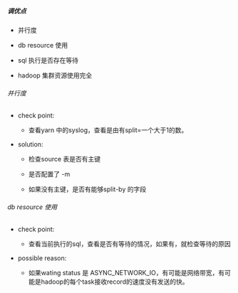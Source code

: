 ##### 调优点

- 并行度

- db resource 使用

- sql 执行是否存在等待

- hadoop 集群资源使用完全

###### 并行度

- check point: 
  
  - 查看yarn 中的syslog，查看是由有split=一个大于1的数。

- solution:
  
  - 检查source 表是否有主键
  
  - 是否配置了 -m
  
  - 如果没有主键，是否有能够split-by 的字段

###### db resource 使用

- check point:
  
  - 查看当前执行的sql，查看是否有等待的情况，如果有，就检查等待的原因

- possible reason:
  
  - 如果wating status 是 ASYNC_NETWORK_IO，有可能是网络带宽，有可能是hadoop的每个task接收record的速度没有发送的快。
